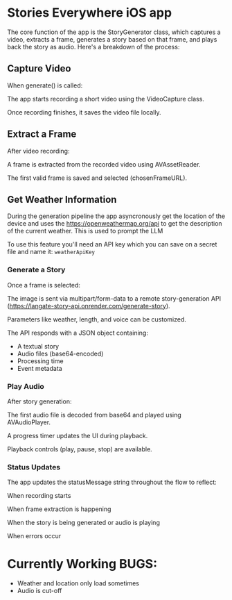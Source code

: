 # Stories Everywhere iOS app
The core function of the app is the StoryGenerator class, which captures a video, extracts a frame, generates a story based on that frame, and plays back the story as audio. Here's a breakdown of the process:

## Capture Video
When generate() is called:

The app starts recording a short video using the VideoCapture class.

Once recording finishes, it saves the video file locally.

## Extract a Frame
After video recording:

A frame is extracted from the recorded video using AVAssetReader.

The first valid frame is saved and selected (chosenFrameURL).

## Get Weather Information
During the generation pipeline the app asyncronously get the location of the device and uses the https://openweathermap.org/api to get the description of the current weather. This is used to prompt the LLM

To use this feature you'll need an API key which you can save on a secret file and name it: ```weatherApiKey```


### Generate a Story
Once a frame is selected:

The image is sent via multipart/form-data to a remote story-generation API (https://langate-story-api.onrender.com/generate-story).

Parameters like weather, length, and voice can be customized.

The API responds with a JSON object containing:

- A textual story
- Audio files (base64-encoded)
- Processing time
- Event metadata

### Play Audio
After story generation:

The first audio file is decoded from base64 and played using AVAudioPlayer.

A progress timer updates the UI during playback.

Playback controls (play, pause, stop) are available.

### Status Updates
The app updates the statusMessage string throughout the flow to reflect:

When recording starts

When frame extraction is happening

When the story is being generated or audio is playing

When errors occur

# Currently Working BUGS:
- Weather and location only load sometimes
- Audio is cut-off

